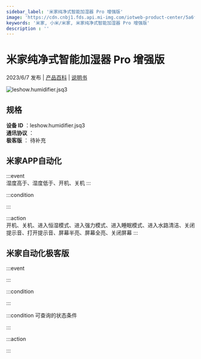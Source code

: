 ```yaml
---
sidebar_label: '米家纯净式智能加湿器 Pro 增强版'
image: 'https://cdn.cnbj1.fds.api.mi-img.com/iotweb-product-center/5a6f55cd889197acc170460e42544e84_1652769742090.png?GalaxyAccessKeyId=AKVGLQWBOVIRQ3XLEW&Expires=9223372036854775807&Signature=HRl1sBqDAk5S/BXKYontccFUTcY='
keywords: '米家, 小米/米家, 米家纯净式智能加湿器 Pro 增强版'
description : ''
---
```

# 米家纯净式智能加湿器 Pro 增强版

2023/6/7 发布 | [产品百科](https://home.mi.com/webapp/content/baike/product/index.html?model=leshow.humidifier.jsq3/) | [说明书](https://home.mi.com/views/introduction.html?model=leshow.humidifier.jsq3&region=cn)

![leshow.humidifier.jsq3](https://cdn.cnbj1.fds.api.mi-img.com/iotweb-product-center/5a6f55cd889197acc170460e42544e84_1652769742090.png?GalaxyAccessKeyId=AKVGLQWBOVIRQ3XLEW&Expires=9223372036854775807&Signature=HRl1sBqDAk5S/BXKYontccFUTcY=)

## 规格  
> 
**设备 ID** ：leshow.humidifier.jsq3  
**通讯协议** ：  
**极客版**  ： 待补充 


## 米家APP自动化  

:::event  
湿度高于、湿度低于、开机、关机
:::

:::condition  

:::

:::action   
开机、关机、进入恒湿模式、进入强力模式、进入睡眠模式、进入水路清洁、关闭提示音、打开提示音、屏幕半亮、屏幕全亮、关闭屏幕
:::

## 米家自动化极客版  

:::event  

:::

:::condition  

:::

:::condition 可查询的状态条件  

:::

:::action  

:::

        
